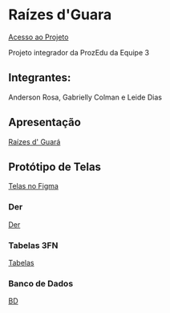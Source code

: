 # Raízes d'Guara
[Acesso ao Projeto](https://andersonhrosa.github.io/RaizesdGuara/)

Projeto integrador da ProzEdu da Equipe 3

## Integrantes:

Anderson Rosa,
Gabrielly Colman e
Leide Dias

## Apresentação

[Raízes d&#39; Guará](https://docs.google.com/presentation/d/1bqFE9UTjguwtpjMEDPGXUrAo2WouNxMH/edit#slide=id.p1)

## Protótipo de Telas

[Telas no Figma](https://www.figma.com/proto/NP9ixNEGr75sn42NmFswAZ/Projeto-Guara?node-id=21-1325&node-type=canvas&t=KXVnoxIR29VmsxS3-0&scaling=scale-down&content-scaling=fixed&page-id=0%3A1)


### Der
[Der](https://app.brmodeloweb.com/#!/publicview/6747aca94a977fcccf61b1c9)

### Tabelas 3FN
[Tabelas](https://github.com/andersonhrosa/RaizesdGuara/blob/main/BD.md)

### Banco de Dados
[BD](https://drive.google.com/file/d/1smiMmiJcLsNY4ZOXJYIJtKGusuoNT-iZ/view?usp=sharing)
